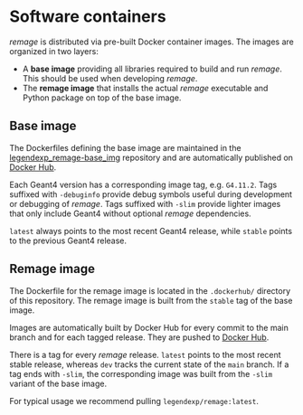 # Software containers

_remage_ is distributed via pre-built Docker container images. The images are
organized in two layers:

- A **base image** providing all libraries required to build and run _remage_.
  This should be used when developing _remage_.
- The **remage image** that installs the actual _remage_ executable and Python
  package on top of the base image.

## Base image

The Dockerfiles defining the base image are maintained in the
[legendexp_remage-base_img](https://github.com/legend-exp/legendexp_remage-base_img)
repository and are automatically published on
[Docker Hub](https://hub.docker.com/r/legendexp/remage-base).

Each Geant4 version has a corresponding image tag, e.g. `G4.11.2`. Tags suffixed
with `-debuginfo` provide debug symbols useful during development or debugging
of _remage_. Tags suffixed with `-slim` provide lighter images that only include
Geant4 without optional _remage_ dependencies.

`latest` always points to the most recent Geant4 release, while `stable` points
to the previous Geant4 release.

## Remage image

The Dockerfile for the remage image is located in the `.dockerhub/` directory of
this repository. The remage image is built from the `stable` tag of the base
image.

Images are automatically built by Docker Hub for every commit to the main branch
and for each tagged release. They are pushed to
[Docker Hub](https://hub.docker.com/repository/docker/legendexp/remage).

There is a tag for every _remage_ release. `latest` points to the most recent
stable release, whereas `dev` tracks the current state of the `main` branch. If
a tag ends with `-slim`, the corresponding image was built from the `-slim`
variant of the base image.

For typical usage we recommend pulling `legendexp/remage:latest`.
